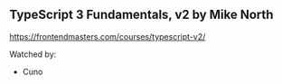 ## TypeScript 3 Fundamentals, v2 by Mike North

https://frontendmasters.com/courses/typescript-v2/

Watched by:

* Cuno